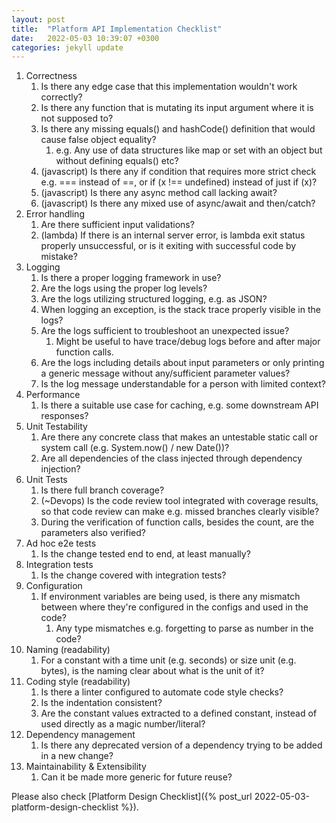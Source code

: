 ```yaml
---
layout: post
title:  "Platform API Implementation Checklist"
date:   2022-05-03 10:39:07 +0300
categories: jekyll update
---
```


1. Correctness
    1. Is there any edge case that this implementation wouldn't work correctly?
    1. Is there any function that is mutating its input argument where it is not supposed to?
    1. Is there any missing equals() and hashCode() definition that would cause false object equality?
        1. e.g. Any use of data structures like map or set with an object but without defining equals() etc?
    1. (javascript) Is there any if condition that requires more strict check e.g. === instead of ==, or if (x !== undefined) instead of just if (x)?
    1. (javascript) Is there any async method call lacking await?
    1. (javascript) Is there any mixed use of async/await and then/catch?
1. Error handling
    1. Are there sufficient input validations?
    1. (lambda) If there is an internal server error, is lambda exit status properly unsuccessful, or is it exiting with successful code by mistake?
1. Logging
    1. Is there a proper logging framework in use?
    1. Are the logs using the proper log levels?
    1. Are the logs utilizing structured logging, e.g. as JSON?
    1. When logging an exception, is the stack trace properly visible in the logs?
    1. Are the logs sufficient to troubleshoot an unexpected issue?
        1. Might be useful to have trace/debug logs before and after major function calls.
    1. Are the logs including details about input parameters or only printing a generic message without any/sufficient parameter values?
    1. Is the log message understandable for a person with limited context?
1. Performance
    1. Is there a suitable use case for caching, e.g. some downstream API responses?
1. Unit Testability
    1. Are there any concrete class that makes an untestable static call or system call (e.g. System.now() / new Date())?
    1. Are all dependencies of the class injected through dependency injection?
1. Unit Tests
    1. Is there full branch coverage?
    1. (~Devops) Is the code review tool integrated with coverage results, so that code review can make e.g. missed branches clearly visible?
    1. During the verification of function calls, besides the count, are the parameters also verified?
1. Ad hoc e2e tests
    1. Is the change tested end to end, at least manually?
1. Integration tests
    1. Is the change covered with integration tests?
1. Configuration
    1. If environment variables are being used, is there any mismatch between where they're configured in the configs and used in the code?
        1. Any type mismatches e.g. forgetting to parse as number in the code?
1. Naming (readability)
    1. For a constant with a time unit (e.g. seconds) or size unit (e.g. bytes), is the naming clear about what is the unit of it?
1. Coding style (readability)
    1. Is there a linter configured to automate code style checks?
    1. Is the indentation consistent?
    1. Are the constant values extracted to a defined constant, instead of used directly as a magic number/literal?
1. Dependency management
    1. Is there any deprecated version of a dependency trying to be added in a new change?
1. Maintainability & Extensibility
    1. Can it be made more generic for future reuse?

Please also check [Platform Design Checklist]({% post_url 2022-05-03-platform-design-checklist %}).
